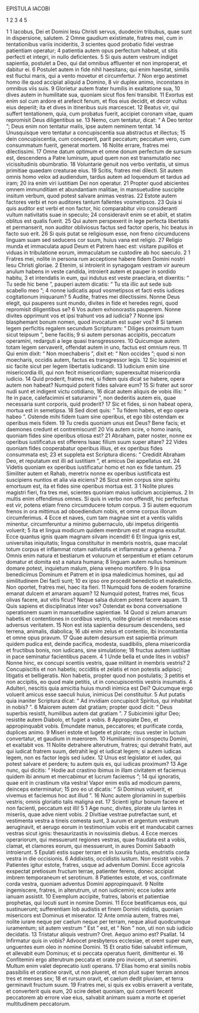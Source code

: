 EPISTULA IACOBI

1 2 3 4 5

1 
1 Iacobus, Dei et Domini Iesu Christi servus, duodecim tribubus, quae sunt in dispersione, salutem.
2 Omne gaudium existimate, fratres mei, cum in tentationibus variis incideritis,
3 scientes quod probatio fidei vestrae patientiam operatur;
4 patientia autem opus perfectum habeat, ut sitis perfecti et integri, in nullo deficientes.
5 Si quis autem vestrum indiget sapientia, postulet a Deo, qui dat omnibus affluenter et non improperat, et dabitur ei.
6 Postulet autem in fide nihil haesitans; qui enim haesitat, similis est fluctui maris, qui a vento movetur et circumfertur.
7 Non ergo aestimet homo ille quod accipiat aliquid a Domino,
8 vir duplex animo, inconstans in omnibus viis suis.
9 Glorietur autem frater humilis in exaltatione sua,
10 dives autem in humilitate sua, quoniam sicut flos feni transibit.
11 Exortus est enim sol cum ardore et arefecit fenum, et flos eius decidit, et decor vultus eius deperiit; ita et dives in itineribus suis marcescet.
12 Beatus vir, qui suffert tentationem, quia, cum probatus fuerit, accipiet coronam vitae, quam repromisit Deus diligentibus se.
13 Nemo, cum tentatur, dicat: “ A Deo tentor ”; Deus enim non tentatur malis, ipse autem neminem tentat.
14 Unusquisque vero tentatur a concupiscentia sua abstractus et illectus;
15 dein concupiscentia, cum conceperit, parit peccatum; peccatum vero, cum consummatum fuerit, generat mortem.
16 Nolite errare, fratres mei dilectissimi.
17 Omne datum optimum et omne donum perfectum de sursum est, descendens a Patre luminum, apud quem non est transmutatio nec vicissitudinis obumbratio.
18 Voluntarie genuit nos verbo veritatis, ut simus primitiae quaedam creaturae eius.
19 Scitis, fratres mei dilecti. Sit autem omnis homo velox ad audiendum, tardus autem ad loquendum et tardus ad iram;
20 ira enim viri iustitiam Dei non operatur.
21 Propter quod abicientes omnem immunditiam et abundantiam malitiae, in mansuetudine suscipite insitum verbum, quod potest salvare animas vestras.
22 Estote autem factores verbi et non auditores tantum fallentes vosmetipsos.
23 Quia si quis auditor est verbi et non factor, hic comparabitur viro consideranti vultum nativitatis suae in speculo;
24 consideravit enim se et abiit, et statim oblitus est qualis fuerit.
25 Qui autem perspexerit in lege perfecta libertatis et permanserit, non auditor obliviosus factus sed factor operis, hic beatus in facto suo erit.
26 Si quis putat se religiosum esse, non freno circumducens linguam suam sed seducens cor suum, huius vana est religio.
27 Religio munda et immaculata apud Deum et Patrem haec est: visitare pupillos et viduas in tribulatione eorum, immaculatum se custodire ab hoc saeculo.
2
1 Fratres mei, nolite in persona rum acceptione habere fidem Domini nostri Iesu Christi gloriae.
2 Etenim, si introierit in synagogam vestram vir aureum anulum habens in veste candida, introierit autem et pauper in sordido habitu,
3 et intendatis in eum, qui indutus est veste praeclara, et dixeritis: “ Tu sede hic bene ”, pauperi autem dicatis: “ Tu sta illic aut sede sub scabello meo ”;
4 nonne iudicatis apud vosmetipsos et facti estis iudices cogitationum iniquarum?
5 Audite, fratres mei dilectissimi. Nonne Deus elegit, qui pauperes sunt mundo, divites in fide et heredes regni, quod repromisit diligentibus se?
6 Vos autem exhonorastis pauperem. Nonne divites opprimunt vos et ipsi trahunt vos ad iudicia?
7 Nonne ipsi blasphemant bonum nomen, quod invocatum est super vos?
8 Si tamen legem perficitis regalem secundum Scripturam: “ Diliges proximum tuum sicut teipsum ”, bene facitis;
9 si autem personas accipitis, peccatum operamini, redarguti a lege quasi transgressores.
10 Quicumque autem totam legem servaverit, offendat autem in uno, factus est omnium reus.
11 Qui enim dixit: “ Non moechaberis ”, dixit et: “ Non occides ”; quod si non moecharis, occidis autem, factus es transgressor legis.
12 Sic loquimini et sic facite sicut per legem libertatis iudicandi.
13 Iudicium enim sine misericordia illi, qui non fecit misericordiam; superexsultat misericordia iudicio.
14 Quid proderit, fratres mei, si fidem quis dicat se habere, opera autem non habeat? Numquid poterit fides salvare eum?
15 Si frater aut soror nudi sunt et indigent victu cotidiano,
16 dicat autem aliquis de vobis illis: “ Ite in pace, calefacimini et saturamini ”, non dederitis autem eis, quae necessaria sunt corporis, quid proderit?
17 Sic et fides, si non habeat opera, mortua est in semetipsa.
18 Sed dicet quis: “ Tu fidem habes, et ego opera habeo ”. Ostende mihi fidem tuam sine operibus, et ego tibi ostendam ex operibus meis fidem.
19 Tu credis quoniam unus est Deus? Bene facis; et daemones credunt et contremiscunt!
20 Vis autem scire, o homo inanis, quoniam fides sine operibus otiosa est?
21 Abraham, pater noster, nonne ex operibus iustificatus est offerens Isaac filium suum super altare?
22 Vides quoniam fides cooperabatur operibus illius, et ex operibus fides consummata est;
23 et suppleta est Scriptura dicens: “ Credidit Abraham Deo, et reputatum est illi ad iustitiam ”, et amicus Dei appellatus est.
24 Videtis quoniam ex operibus iustificatur homo et non ex fide tantum.
25 Similiter autem et Rahab, meretrix nonne ex operibus iustificata est suscipiens nuntios et alia via eiciens?
26 Sicut enim corpus sine spiritu emortuum est, ita et fides sine operibus mortua est.
3
1 Nolite plures magistri fieri, fra tres mei, scientes quoniam maius iudicium accipiemus.
2 In multis enim offendimus omnes. Si quis in verbo non offendit, hic perfectus est vir, potens etiam freno circumducere totum corpus.
3 Si autem equorum frenos in ora mittimus ad oboediendum nobis, et omne corpus illorum circumferimus.
4 Ecce et naves, cum tam magnae sint et a ventis validis minentur, circumferuntur a minimo gubernaculo, ubi impetus dirigentis voluerit;
5 ita et lingua modicum quidem membrum est et magna exsultat. Ecce quantus ignis quam magnam silvam incendit!
6 Et lingua ignis est, universitas iniquitatis; lingua constituitur in membris nostris, quae maculat totum corpus et inflammat rotam nativitatis et inflammatur a gehenna.
7 Omnis enim natura et bestiarum et volucrum et serpentium et etiam cetorum domatur et domita est a natura humana;
8 linguam autem nullus hominum domare potest, inquietum malum, plena veneno mortifero.
9 In ipsa benedicimus Dominum et Patrem et in ipsa maledicimus homines, qui ad similitudinem Dei facti sunt;
10 ex ipso ore procedit benedictio et maledictio. Non oportet, fratres mei, haec ita fieri.
11 Numquid fons de eodem foramine emanat dulcem et amaram aquam?
12 Numquid potest, fratres mei, ficus olivas facere, aut vitis ficus? Neque salsa dulcem potest facere aquam.
13 Quis sapiens et disciplinatus inter vos? Ostendat ex bona conversatione operationem suam in mansuetudine sapientiae.
14 Quod si zelum amarum habetis et contentiones in cordibus vestris, nolite gloriari et mendaces esse adversus veritatem.
15 Non est ista sapientia desursum descendens, sed terrena, animalis, diabolica;
16 ubi enim zelus et contentio, ibi inconstantia et omne opus pravum.
17 Quae autem desursum est sapientia primum quidem pudica est, deinde pacifica, modesta, suadibilis, plena misericordia et fructibus bonis, non iudicans, sine simulatione;
18 fructus autem iustitiae in pace seminatur facientibus pacem.
4
1 Unde bella et unde lites in vobis? Nonne hinc, ex concupi scentiis vestris, quae militant in membris vestris?
2 Concupiscitis et non habetis; occiditis et zelatis et non potestis adipisci; litigatis et belligeratis. Non habetis, propter quod non postulatis;
3 petitis et non accipitis, eo quod male petitis, ut in concupiscentiis vestris insumatis.
4 Adulteri, nescitis quia amicitia huius mundi inimica est Dei?
Quicumque ergo voluerit amicus esse saeculi huius, inimicus Dei constituitur.
5 Aut putatis quia inaniter Scriptura dicat: “ Ad invidiam concupiscit Spiritus, qui inhabitat in nobis? ”.
6 Maiorem autem dat gratiam; propter quod dicit:
“ Deus superbis resistit,
humilibus autem dat gratiam ”.
7 Subicimini igitur Deo; resistite autem Diabolo, et fugiet a vobis.
8 Appropiate Deo, et appropinquabit vobis. Emundate manus, peccatores; et purificate corda, duplices animo.
9 Miseri estote et lugete et plorate; risus vester in luctum convertatur, et gaudium in maerorem.
10 Humiliamini in conspectu Domini, et exaltabit vos.
11 Nolite detrahere alterutrum, fratres; qui detrahit fratri, aut qui iudicat fratrem suum, detrahit legi et iudicat legem; si autem iudicas legem, non es factor legis sed iudex.
12 Unus est legislator et iudex, qui potest salvare et perdere; tu autem quis es, qui iudicas proximum?
13 Age nunc, qui dicitis: “ Hodie aut crastino ibimus in illam civitatem et faciemus quidem ibi annum et mercabimur et lucrum faciemus ”;
14 qui ignoratis, quae erit in crastinum vita vestra! Vapor enim estis ad modicum parens, deinceps exterminatur;
15 pro eo ut dicatis: “ Si Dominus voluerit, et vivemus et faciemus hoc aut illud ”.
16 Nunc autem gloriamini in superbiis vestris; omnis gloriatio talis maligna est.
17 Scienti igitur bonum facere et non facienti, peccatum est illi!
5
1 Age nunc, divites, plorate ulu lantes in miseriis, quae adve nient vobis.
2 Divitiae vestrae putrefactae sunt, et vestimenta vestra a tineis comesta sunt,
3 aurum et argentum vestrum aeruginavit, et aerugo eorum in testimonium vobis erit et manducabit carnes vestras sicut ignis: thesaurizastis in novissimis diebus.
4 Ecce merces operariorum, qui messuerunt regiones vestras, quae fraudata est a vobis, clamat, et clamores eorum, qui messuerunt, in aures Domini Sabaoth introierunt.
5 Epulati estis super terram et in luxuriis fuistis, enutristis corda vestra in die occisionis.
6 Addixistis, occidistis iustum. Non resistit vobis.
7 Patientes igitur estote, fratres, usque ad adventum Domini. Ecce agricola exspectat pretiosum fructum terrae, patienter ferens, donec accipiat imbrem temporaneum et serotinum.
8 Patientes estote, et vos, confirmate corda vestra, quoniam adventus Domini appropinquavit.
9 Nolite ingemiscere, fratres, in alterutrum, ut non iudicemini; ecce iudex ante ianuam assistit.
10 Exemplum accipite, fratres, laboris et patientiae prophetas, qui locuti sunt in nomine Domini.
11 Ecce beatificamus eos, qui sustinuerunt; sufferentiam Iob audistis et finem Domini vidistis, quoniam misericors est Dominus et miserator.
12 Ante omnia autem, fratres mei, nolite iurare neque per caelum neque per terram, neque aliud quodcumque iuramentum; sit autem vestrum “ Est ” est, et “ Non ” non, uti non sub iudicio decidatis.
13 Tristatur aliquis vestrum? Oret. Aequo animo est? Psallat.
14 Infirmatur quis in vobis? Advocet presbyteros ecclesiae, et orent super eum, unguentes eum oleo in nomine Domini.
15 Et oratio fidei salvabit infirmum, et allevabit eum Dominus; et si peccata operatus fuerit, dimittentur ei.
16 Confitemini ergo alterutrum peccata et orate pro invicem, ut sanemini. Multum enim valet deprecatio iusti operans.
17 Elias homo erat similis nobis passibilis et oratione oravit, ut non plueret, et non pluit super terram annos tres et menses sex;
18 et rursum oravit, et caelum dedit pluviam, et terra germinavit fructum suum.
19 Fratres mei, si quis ex vobis erraverit a veritate, et converterit quis eum,
20 scire debet quoniam, qui converti fecerit peccatorem ab errore viae eius, salvabit animam suam a morte et operiet multitudinem peccatorum.
